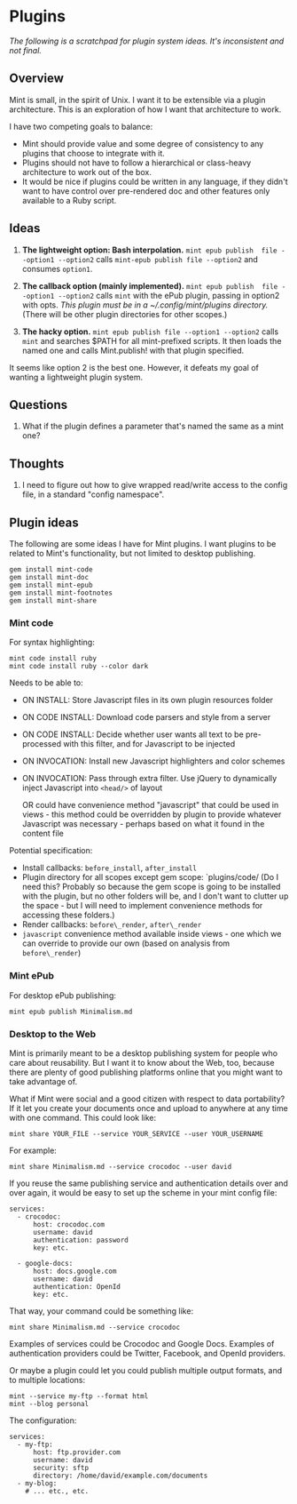 # Plugins

*The following is a scratchpad for plugin system ideas. It's inconsistent and not final.*

## Overview

Mint is small, in the spirit of Unix. I want it to be extensible via a plugin architecture. This is an exploration of how I want that architecture to work.

I have two competing goals to balance:

- Mint should provide value and some degree of consistency to any 
  plugins that choose to integrate with it.
- Plugins should not have to follow a hierarchical or class-heavy architecture 
  to work out of the box.
- It would be nice if plugins could be written in any language, if they didn't want to
  have control over pre-rendered doc and other features only available to a Ruby script.

## Ideas

1. **The lightweight option: Bash interpolation.** `mint epub publish 
   file --option1 --option2` calls `mint-epub publish file --option2`
   and consumes `option1`.

2. **The callback option (mainly implemented).** `mint epub publish 
   file --option1 --option2` calls `mint` with the ePub plugin,
   passing in option2 with opts. *This plugin must be in a 
   ~/.config/mint/plugins directory.* (There will be other plugin directories 
   for other scopes.)

3. **The hacky option.** `mint epub publish file --option1 --option2`
   calls `mint` and searches $PATH for all mint-prefixed scripts.
   It then loads the named one and calls Mint.publish! with that 
   plugin specified.

It seems like option 2 is the best one. However, it defeats my goal of wanting a lightweight plugin system.

## Questions

1. What if the plugin defines a parameter that's named the same as a mint one?

## Thoughts

1. I need to figure out how to give wrapped read/write access to the config file, in a standard "config namespace".

## Plugin ideas

The following are some ideas I have for Mint plugins. I want plugins to be related to Mint's functionality, but not limited to desktop publishing.

    gem install mint-code
    gem install mint-doc
    gem install mint-epub
    gem install mint-footnotes
    gem install mint-share

### Mint code ###

For syntax highlighting:

    mint code install ruby
    mint code install ruby --color dark

Needs to be able to:

- ON INSTALL: Store Javascript files in its own plugin resources folder
- ON CODE INSTALL: Download code parsers and style from a server
- ON CODE INSTALL: Decide whether user wants all text to be pre-processed
  with this filter, and for Javascript to be injected
- ON INVOCATION: Install new Javascript highlighters and color schemes
- ON INVOCATION: Pass through extra filter. Use jQuery to dynamically
  inject Javascript into `<head/>` of layout

  OR could have convenience method "javascript" that could be used in
  views - this method could be overridden by plugin to provide whatever
  Javascript was necessary - perhaps based on what it found in the
  content file

Potential specification:

- Install callbacks: `before_install`, `after_install`
- Plugin directory for all scopes except gem scope: `plugins/code/
  (Do I need this? Probably so because the gem scope is going to be
  installed with the plugin, but no other folders will be, and I don't
  want to clutter up the space - but I will need to implement convenience
  methods for accessing these folders.)
- Render callbacks: `before\_render`, `after\_render`
- `javascript` convenience method available inside views - one which
  we can override to provide our own (based on analysis from `before\_render`)

### Mint ePub ###

For desktop ePub publishing:

    mint epub publish Minimalism.md

### Desktop to the Web ###

Mint is primarily meant to be a desktop publishing system for people who care about reusability. But I want it to know about the Web, too, because there are plenty of good publishing platforms online that you might want to take advantage of.

What if Mint were social and a good citizen with respect to data portability? If it let you create your documents once and upload to anywhere at any time with one command. This could look like:

    mint share YOUR_FILE --service YOUR_SERVICE --user YOUR_USERNAME

For example:
    
    mint share Minimalism.md --service crocodoc --user david

If you reuse the same publishing service and authentication details over and over again, it would be easy to set up the scheme in your mint config file:

    services:
      - crocodoc:
          host: crocodoc.com
          username: david
          authentication: password
          key: etc.

      - google-docs:
          host: docs.google.com
          username: david
          authentication: OpenId
          key: etc.

That way, your command could be something like:

    mint share Minimalism.md --service crocodoc

Examples of services could be Crocodoc and Google Docs. Examples of authentication providers could be Twitter, Facebook, and OpenId providers.

Or maybe a plugin could let you could publish multiple output formats, and to multiple locations:

    mint --service my-ftp --format html
    mint --blog personal

The configuration:

    services:
      - my-ftp:
          host: ftp.provider.com
          username: david
          security: sftp
          directory: /home/david/example.com/documents
      - my-blog:
        # ... etc., etc.
